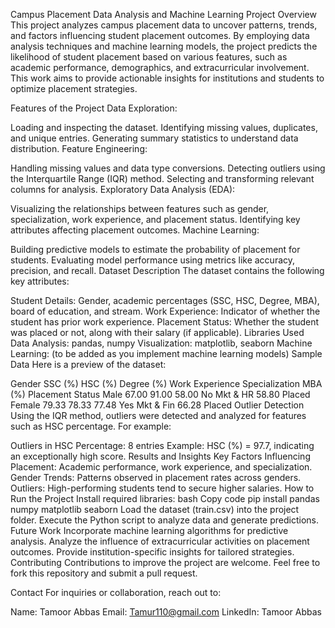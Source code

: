 Campus Placement Data Analysis and Machine Learning Project
Overview
This project analyzes campus placement data to uncover patterns, trends, and factors influencing student placement outcomes. By employing data analysis techniques and machine learning models, the project predicts the likelihood of student placement based on various features, such as academic performance, demographics, and extracurricular involvement. This work aims to provide actionable insights for institutions and students to optimize placement strategies.

Features of the Project
Data Exploration:

Loading and inspecting the dataset.
Identifying missing values, duplicates, and unique entries.
Generating summary statistics to understand data distribution.
Feature Engineering:

Handling missing values and data type conversions.
Detecting outliers using the Interquartile Range (IQR) method.
Selecting and transforming relevant columns for analysis.
Exploratory Data Analysis (EDA):

Visualizing the relationships between features such as gender, specialization, work experience, and placement status.
Identifying key attributes affecting placement outcomes.
Machine Learning:

Building predictive models to estimate the probability of placement for students.
Evaluating model performance using metrics like accuracy, precision, and recall.
Dataset Description
The dataset contains the following key attributes:

Student Details: Gender, academic percentages (SSC, HSC, Degree, MBA), board of education, and stream.
Work Experience: Indicator of whether the student has prior work experience.
Placement Status: Whether the student was placed or not, along with their salary (if applicable).
Libraries Used
Data Analysis: pandas, numpy
Visualization: matplotlib, seaborn
Machine Learning: (to be added as you implement machine learning models)
Sample Data
Here is a preview of the dataset:

Gender	SSC (%)	HSC (%)	Degree (%)	Work Experience	Specialization	MBA (%)	Placement Status
Male	67.00	91.00	58.00	No	Mkt & HR	58.80	Placed
Female	79.33	78.33	77.48	Yes	Mkt & Fin	66.28	Placed
Outlier Detection
Using the IQR method, outliers were detected and analyzed for features such as HSC percentage. For example:

Outliers in HSC Percentage: 8 entries
Example:
HSC (%) = 97.7, indicating an exceptionally high score.
Results and Insights
Key Factors Influencing Placement: Academic performance, work experience, and specialization.
Gender Trends: Patterns observed in placement rates across genders.
Outliers: High-performing students tend to secure higher salaries.
How to Run the Project
Install required libraries:
bash
Copy code
pip install pandas numpy matplotlib seaborn
Load the dataset (train.csv) into the project folder.
Execute the Python script to analyze data and generate predictions.
Future Work
Incorporate machine learning algorithms for predictive analysis.
Analyze the influence of extracurricular activities on placement outcomes.
Provide institution-specific insights for tailored strategies.
Contributing
Contributions to improve the project are welcome. Feel free to fork this repository and submit a pull request.

Contact
For inquiries or collaboration, reach out to:

Name: Tamoor Abbas
Email: Tamur110@gmail.com
LinkedIn: Tamoor Abbas
